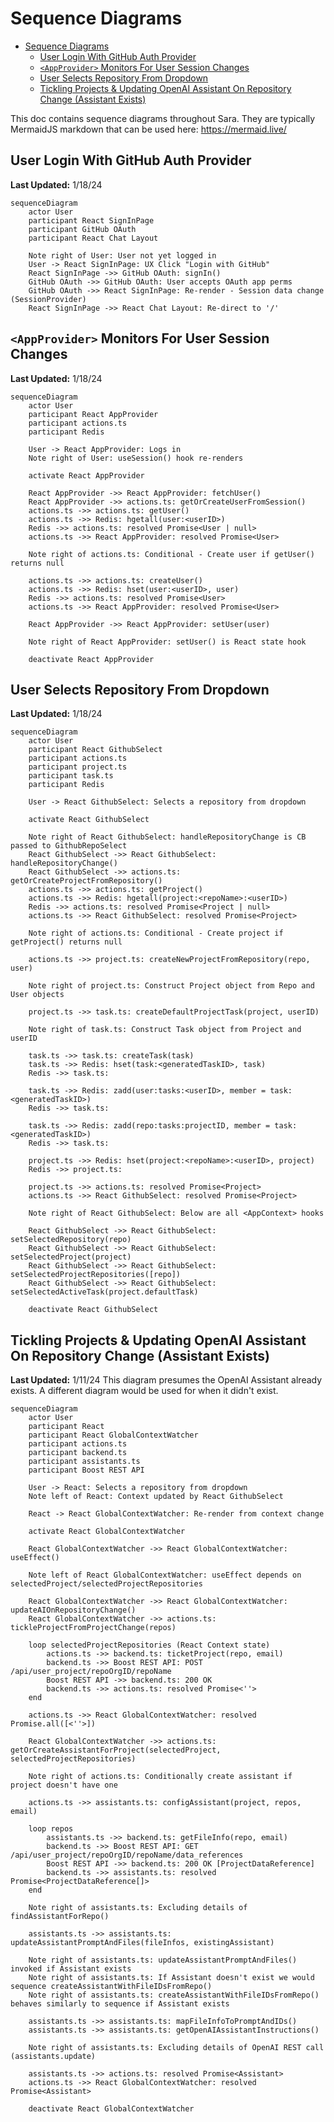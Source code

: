 # Sequence Diagrams

- [Sequence Diagrams](#Sequence-Diagrams)
  - [User Login With GitHub Auth Provider](#User-Login-With-GitHub-Auth-Provider)
  - [`<AppProvider>` Monitors For User Session Changes](#AppProvider-Monitors-For-User-Session-Changes)
  - [User Selects Repository From Dropdown](#User-Selects-Repository-From-Dropdown)
  - [Tickling Projects & Updating OpenAI Assistant On Repository Change (Assistant Exists)](#Tickling-Projects--Updating-OpenAI-Assistant-On-Repository-Change-Assistant-Exists)

This doc contains sequence diagrams throughout Sara. They are typically MermaidJS markdown that can be used here: https://mermaid.live/

## User Login With GitHub Auth Provider

**Last Updated:** 1/18/24

```mermaid
sequenceDiagram
    actor User
    participant React SignInPage
    participant GitHub OAuth
    participant React Chat Layout
    
    Note right of User: User not yet logged in
    User -> React SignInPage: UX Click "Login with GitHub"
    React SignInPage ->> GitHub OAuth: signIn()
    GitHub OAuth ->> GitHub OAuth: User accepts OAuth app perms
    GitHub OAuth ->> React SignInPage: Re-render - Session data change (SessionProvider)
    React SignInPage ->> React Chat Layout: Re-direct to '/'
```

## `<AppProvider>` Monitors For User Session Changes

**Last Updated:** 1/18/24

```mermaid
sequenceDiagram
    actor User
    participant React AppProvider
    participant actions.ts
    participant Redis

    User -> React AppProvider: Logs in
    Note right of User: useSession() hook re-renders

    activate React AppProvider

    React AppProvider ->> React AppProvider: fetchUser()
    React AppProvider ->> actions.ts: getOrCreateUserFromSession()
    actions.ts ->> actions.ts: getUser()
    actions.ts ->> Redis: hgetall(user:<userID>)
    Redis ->> actions.ts: resolved Promise<User | null>
    actions.ts ->> React AppProvider: resolved Promise<User>

    Note right of actions.ts: Conditional - Create user if getUser() returns null

    actions.ts ->> actions.ts: createUser()
    actions.ts ->> Redis: hset(user:<userID>, user)
    Redis ->> actions.ts: resolved Promise<User>
    actions.ts ->> React AppProvider: resolved Promise<User>

    React AppProvider ->> React AppProvider: setUser(user)

    Note right of React AppProvider: setUser() is React state hook

    deactivate React AppProvider
```

## User Selects Repository From Dropdown

**Last Updated:** 1/18/24

```mermaid
sequenceDiagram
    actor User
    participant React GithubSelect
    participant actions.ts
    participant project.ts
    participant task.ts
    participant Redis

    User -> React GithubSelect: Selects a repository from dropdown

    activate React GithubSelect

    Note right of React GithubSelect: handleRepositoryChange is CB passed to GithubRepoSelect
    React GithubSelect ->> React GithubSelect: handleRepositoryChange()
    React GithubSelect ->> actions.ts: getOrCreateProjectFromRepository()
    actions.ts ->> actions.ts: getProject()
    actions.ts ->> Redis: hgetall(project:<repoName>:<userID>)
    Redis ->> actions.ts: resolved Promise<Project | null>
    actions.ts ->> React GithubSelect: resolved Promise<Project>

    Note right of actions.ts: Conditional - Create project if getProject() returns null

    actions.ts ->> project.ts: createNewProjectFromRepository(repo, user)

    Note right of project.ts: Construct Project object from Repo and User objects

    project.ts ->> task.ts: createDefaultProjectTask(project, userID)

    Note right of task.ts: Construct Task object from Project and userID

    task.ts ->> task.ts: createTask(task)
    task.ts ->> Redis: hset(task:<generatedTaskID>, task)
    Redis ->> task.ts: 

    task.ts ->> Redis: zadd(user:tasks:<userID>, member = task:<generatedTaskID>)
    Redis ->> task.ts: 

    task.ts ->> Redis: zadd(repo:tasks:projectID, member = task:<generatedTaskID>)
    Redis ->> task.ts: 

    project.ts ->> Redis: hset(project:<repoName>:<userID>, project)
    Redis ->> project.ts: 

    project.ts ->> actions.ts: resolved Promise<Project>
    actions.ts ->> React GithubSelect: resolved Promise<Project>

    Note right of React GithubSelect: Below are all <AppContext> hooks

    React GithubSelect ->> React GithubSelect: setSelectedRepository(repo)
    React GithubSelect ->> React GithubSelect: setSelectedProject(project)
    React GithubSelect ->> React GithubSelect: setSelectedProjectRepositories([repo])
    React GithubSelect ->> React GithubSelect: setSelectedActiveTask(project.defaultTask)

    deactivate React GithubSelect
```

## Tickling Projects & Updating OpenAI Assistant On Repository Change (Assistant Exists)

**Last Updated:** 1/11/24
This diagram presumes the OpenAI Assistant already exists. A different diagram would be used for when it didn't exist.

```mermaid
sequenceDiagram
    actor User
    participant React
    participant React GlobalContextWatcher
    participant actions.ts
    participant backend.ts
    participant assistants.ts
    participant Boost REST API
    
    User -> React: Selects a repository from dropdown
    Note left of React: Context updated by React GithubSelect

    React -> React GlobalContextWatcher: Re-render from context change

    activate React GlobalContextWatcher

    React GlobalContextWatcher ->> React GlobalContextWatcher: useEffect()

    Note left of React GlobalContextWatcher: useEffect depends on selectedProject/selectedProjectRepositories

    React GlobalContextWatcher ->> React GlobalContextWatcher: updateAIOnRepositoryChange()
    React GlobalContextWatcher ->> actions.ts: tickleProjectFromProjectChange(repos)

    loop selectedProjectRepositories (React Context state)
        actions.ts ->> backend.ts: ticketProject(repo, email)
        backend.ts ->> Boost REST API: POST /api/user_project/repoOrgID/repoName
        Boost REST API ->> backend.ts: 200 OK
        backend.ts ->> actions.ts: resolved Promise<''>
    end

    actions.ts ->> React GlobalContextWatcher: resolved Promise.all([<''>])

    React GlobalContextWatcher ->> actions.ts: getOrCreateAssistantForProject(selectedProject, selectedProjectRepositories)

    Note right of actions.ts: Conditionally create assistant if project doesn't have one

    actions.ts ->> assistants.ts: configAssistant(project, repos, email)

    loop repos
        assistants.ts ->> backend.ts: getFileInfo(repo, email)
        backend.ts ->> Boost REST API: GET /api/user_project/repoOrgID/repoName/data_references
        Boost REST API ->> backend.ts: 200 OK [ProjectDataReference]
        backend.ts ->> assistants.ts: resolved Promise<ProjectDataReference[]>
    end

    Note right of assistants.ts: Excluding details of findAssistantForRepo()

    assistants.ts ->> assistants.ts: updateAssistantPromptAndFiles(fileInfos, existingAssistant)

    Note right of assistants.ts: updateAssistantPromptAndFiles() invoked if Assistant exists
    Note right of assistants.ts: If Assistant doesn't exist we would sequence createAssistantWithFileIDsFromRepo()
    Note right of assistants.ts: createAssistantWithFileIDsFromRepo() behaves similarly to sequence if Assistant exists

    assistants.ts ->> assistants.ts: mapFileInfoToPromptAndIDs()
    assistants.ts ->> assistants.ts: getOpenAIAssistantInstructions()

    Note right of assistants.ts: Excluding details of OpenAI REST call (assistants.update)

    assistants.ts ->> actions.ts: resolved Promise<Assistant>
    actions.ts ->> React GlobalContextWatcher: resolved Promise<Assistant>

    deactivate React GlobalContextWatcher
```